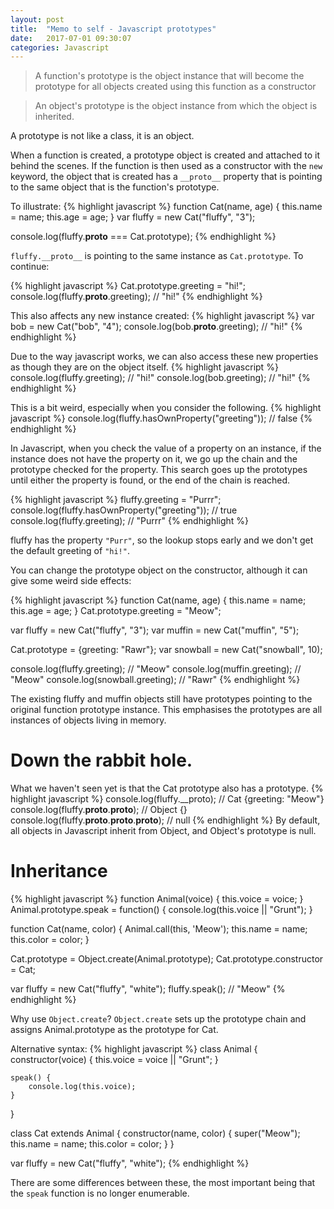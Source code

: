 ```yaml
---
layout: post
title:  "Memo to self - Javascript prototypes"
date:   2017-07-01 09:30:07
categories: Javascript
---
```


> A function's prototype is the object instance that will become the prototype
for all objects created using this function as a constructor

> An object's prototype is the object instance from which the object is inherited.

A prototype is not like a class, it is an object. 

When a function is created, a prototype object is created and attached to it behind the scenes. If the function is then used as a constructor with the `new` keyword, the object that is created has a `__proto__` property that is pointing to the same object that is the function's prototype. 

To illustrate:
{% highlight javascript %}
function Cat(name, age) {
    this.name = name;
    this.age = age;
}
var fluffy = new Cat("fluffy", "3");

console.log(fluffy.__proto__ === Cat.prototype);
{% endhighlight %}

`fluffy.__proto__` is pointing to the same instance as `Cat.prototype`. To continue:

{% highlight javascript %}
Cat.prototype.greeting = "hi!";
console.log(fluffy.__proto__.greeting); // "hi!"
{% endhighlight %}

This also affects any new instance created:
{% highlight javascript %}
var bob = new Cat("bob", "4");
console.log(bob.__proto__.greeting); // "hi!"
{% endhighlight %}

Due to the way javascript works, we can also access these new properties as though they are on the object itself.
{% highlight javascript %}
console.log(fluffy.greeting); // "hi!"
console.log(bob.greeting); // "hi!"
{% endhighlight %}

This is a bit weird, especially when you consider the following.
{% highlight javascript %}
console.log(fluffy.hasOwnProperty("greeting")); // false
{% endhighlight %}

In Javascript, when you check the value of a property on an instance, if the instance does not have the property on it, we go up the chain and the prototype checked for the property. This search goes up the prototypes until either the property is found, or the end of the chain is reached.

{% highlight javascript %}
fluffy.greeting = "Purrr";
console.log(fluffy.hasOwnProperty("greeting")); // true
console.log(fluffy.greeting); // "Purrr"
{% endhighlight %}

fluffy has the property `"Purr"`, so the lookup stops early and we don't get the default greeting of `"hi!"`.

You can change the prototype object on the constructor, although it can give some weird side effects:

{% highlight javascript %}
function Cat(name, age) {
    this.name = name;
    this.age = age;
}
Cat.prototype.greeting = "Meow";

var fluffy = new Cat("fluffy", "3");
var muffin = new Cat("muffin", "5");

Cat.prototype = {greeting: "Rawr"};
var snowball = new Cat("snowball", 10);

console.log(fluffy.greeting); // "Meow"
console.log(muffin.greeting); // "Meow"
console.log(snowball.greeting); // "Rawr"
{% endhighlight %}

The existing fluffy and muffin objects still have prototypes pointing to the original function prototype instance.
This emphasises the prototypes are all instances of objects living in memory.

# Down the rabbit hole.
What we haven't seen yet is that the Cat prototype also has a prototype.
{% highlight javascript %}
console.log(fluffy.__proto);  // Cat {greeting: "Meow"}
console.log(fluffy.__proto__.__proto__);  // Object {}
console.log(fluffy.__proto__.__proto__.__proto__);  // null
{% endhighlight %}
By default, all objects in Javascript inherit from Object, and Object's prototype is null.

# Inheritance
{% highlight javascript %}
function Animal(voice) {
    this.voice = voice;
}
Animal.prototype.speak = function() {
    console.log(this.voice || "Grunt");
}

function Cat(name, color) {
    Animal.call(this, 'Meow');
    this.name = name;
    this.color = color;
}

Cat.prototype = Object.create(Animal.prototype);
Cat.prototype.constructor = Cat;

var fluffy = new Cat("fluffy", "white");
fluffy.speak(); // "Meow"
{% endhighlight %}

Why use `Object.create`? `Object.create` sets up the prototype chain and assigns Animal.prototype as the prototype for Cat.


Alternative syntax:
{% highlight javascript %}
class Animal {
    constructor(voice) {
        this.voice = voice || "Grunt";
    }

    speak() {
        console.log(this.voice);
    }
}

class Cat extends Animal {
    constructor(name, color) {
        super("Meow");
        this.name = name;
        this.color = color;
    }
}

var fluffy = new Cat("fluffy", "white");
{% endhighlight %}

There are some differences between these, the most important being that the `speak` function is no longer enumerable.
